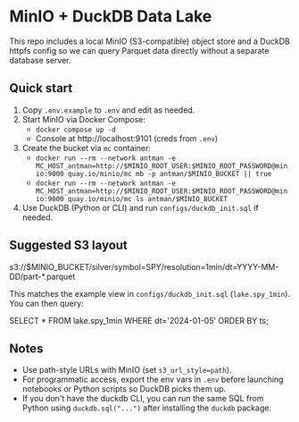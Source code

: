 # MinIO + DuckDB Data Lake

This repo includes a local MinIO (S3-compatible) object store and a DuckDB httpfs config so we can query Parquet data directly without a separate database server.

## Quick start

1. Copy `.env.example` to `.env` and edit as needed.
2. Start MinIO via Docker Compose:
   - `docker compose up -d`
   - Console at http://localhost:9101 (creds from `.env`)
3. Create the bucket via `mc` container:
   - `docker run --rm --network antman -e MC_HOST_antman=http://$MINIO_ROOT_USER:$MINIO_ROOT_PASSWORD@minio:9000 quay.io/minio/mc mb -p antman/$MINIO_BUCKET || true`
   - `docker run --rm --network antman -e MC_HOST_antman=http://$MINIO_ROOT_USER:$MINIO_ROOT_PASSWORD@minio:9000 quay.io/minio/mc ls antman/$MINIO_BUCKET`
4. Use DuckDB (Python or CLI) and run `configs/duckdb_init.sql` if needed.

## Suggested S3 layout

s3://$MINIO_BUCKET/silver/symbol=SPY/resolution=1min/dt=YYYY-MM-DD/part-*.parquet

This matches the example view in `configs/duckdb_init.sql` (`lake.spy_1min`). You can then query:

SELECT * FROM lake.spy_1min WHERE dt='2024-01-05' ORDER BY ts;

## Notes
- Use path-style URLs with MinIO (set `s3_url_style=path`).
- For programmatic access, export the env vars in `.env` before launching notebooks or Python scripts so DuckDB picks them up.
- If you don't have the duckdb CLI, you can run the same SQL from Python using `duckdb.sql("...")` after installing the `duckdb` package.
